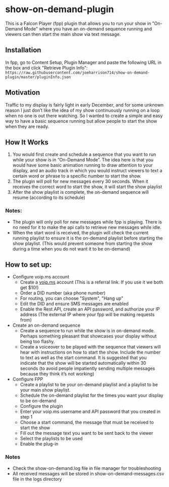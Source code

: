 # show-on-demand-plugin
This is a Falcon Player (fpp) plugin that allows you to run your show in "On-Demand Mode" where you have an on-demand sequence running and viewers can then start the main show via text message.

## Installation
In fpp, go to Content Setup, Plugin Manager and paste the following URL in the box and click "Retrieve Plugin Info":
`https://raw.githubusercontent.com/joeharrison714/show-on-demand-plugin/master/pluginInfo.json`

## Motivation
Traffic to my display is fairly light in early December, and for some unknown reason I just don’t like the idea of my show continuously running on a loop when no one is out there watching. So I wanted to create a simple and easy way to have a basic sequence running but allow people to start the show when they are ready.

## How It Works
1. You would first create and schedule a sequence that you want to run while your show is in “On-Demand Mode”. The idea here is that you would have some basic animation running to draw attention to your display, and an audio track in which you would instruct viewers to text a certain word or phrase to a specific number to start the show.
1. The plugin will poll for new messages every 30 seconds. When it receives the correct word to start the show, it will start the show playlist
1. After the show playlist is complete, the on-demand sequence will resume (according to its schedule)

### Notes:
- The plugin will only poll for new messages while fpp is playing. There is no need for it to make the api calls to retrieve new messages while idle.
- When the start word is received, the plugin will check the current running playlist to ensure it is the on-demand playlist before starting the show playlist. (This would prevent someone from starting the show during a time when you do not want it to be on-demand)

## How to set up:
- Configure voip.ms account
  - Create a <a href="https://voip.ms/en/invite/MTM1ODE5">voip.ms</a> account (This is a referral link. If you use it we both get $10!)
  - Order a DID number (aka phone number)
  - For routing, you can choose "System", "Hang up"
  - Edit the DID and ensure SMS messages are enabled
  - Enable the Rest API, create an API password, and authorize your IP address (The external IP where your fpp will be making requests from)
- Create an on-demand sequence
  - Create a sequence to run while the show is in on-demand mode. Perhaps something pleasant that showcases your display without being too flashy.
  - Create a voiceover to be played with the sequence that viewers will hear with instructions on how to start the show. Include the number to text as well as the start command. It is suggested that you indicate that the show will be started automatically within 30 seconds (to avoid people impatiently sending multiple messages because they think it’s not working)
- Configure FPP
  - Create a playlist to be your on-demand playlist and a playlist to be your main show playlist.
  - Schedule the on-demand playlist for the times you want your display to be on-demand
  - Configure the plugin
  - Enter your voip.ms username and API password that you created in step 1
  - Choose a start command, the message that must be received to start the show
  - Fill out the message text you want to be sent back to the viewer
  - Select the playlists to be used
  - Enable the plug-in

### Notes
- Check the show-on-demand.log file in file manager for troubleshooting
- All received messages will be stored in show-on-demand-messages.csv file in the logs directory
